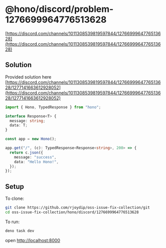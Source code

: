 # @hono/discord/problem-1276699964776513628

[https://discord.com/channels/1011308539819597844/1276699964776513628](https://discord.com/channels/1011308539819597844/1276699964776513628)

## Solution

Provided solution here
[https://discord.com/channels/1011308539819597844/1276699964776513628/1277141663612928052](https://discord.com/channels/1011308539819597844/1276699964776513628/1277141663612928052)

```ts
import { Hono, TypedResponse } from "hono";

interface Response<T> {
  message: string;
  data: T;
}

const app = new Hono();

app.get("/", (c): TypedResponse<Response<string>, 200> => {
  return c.json({
    message: "success",
    data: "Hello Hono!",
  });
});
```

## Setup

To clone:

```sh
git clone https://github.com/rjoydip/oss-issue-fix-collection/git
cd oss-issue-fix-collection/hono/discord/1276699964776513628
```

To run:

```sh
deno task dev
```

open <http://localhost:8000>
